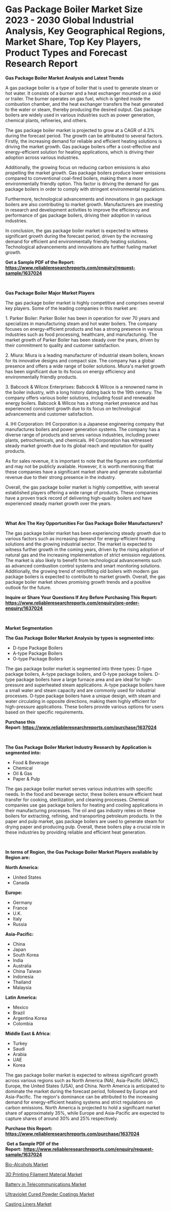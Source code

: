 <p><h1>Gas Package Boiler Market Size 2023 - 2030 Global Industrial Analysis, Key Geographical Regions, Market Share, Top Key Players, Product Types and Forecast Research Report</h1></p><p><strong>Gas Package Boiler Market Analysis and Latest Trends</strong></p>
<p><p>A gas package boiler is a type of boiler that is used to generate steam or hot water. It consists of a burner and a heat exchanger mounted on a skid or trailer. The burner operates on gas fuel, which is ignited inside the combustion chamber, and the heat exchanger transfers the heat generated to the water or steam, thereby producing the desired output. Gas package boilers are widely used in various industries such as power generation, chemical plants, refineries, and others.</p><p>The gas package boiler market is projected to grow at a CAGR of 4.3% during the forecast period. The growth can be attributed to several factors. Firstly, the increasing demand for reliable and efficient heating solutions is driving the market growth. Gas package boilers offer a cost-effective and energy-efficient solution for heating applications, which is driving their adoption across various industries.</p><p>Additionally, the growing focus on reducing carbon emissions is also propelling the market growth. Gas package boilers produce lower emissions compared to conventional coal-fired boilers, making them a more environmentally friendly option. This factor is driving the demand for gas package boilers in order to comply with stringent environmental regulations.</p><p>Furthermore, technological advancements and innovations in gas package boilers are also contributing to market growth. Manufacturers are investing in research and development activities to improve the efficiency and performance of gas package boilers, driving their adoption in various industries.</p><p>In conclusion, the gas package boiler market is expected to witness significant growth during the forecast period, driven by the increasing demand for efficient and environmentally friendly heating solutions. Technological advancements and innovations are further fueling market growth.</p></p>
<p><strong>Get a Sample PDF of the Report:&nbsp; <a href="https://www.reliableresearchreports.com/enquiry/request-sample/1637024">https://www.reliableresearchreports.com/enquiry/request-sample/1637024</a></strong></p>
<p>&nbsp;</p>
<p><strong>Gas Package Boiler Major Market Players</strong></p>
<p><p>The gas package boiler market is highly competitive and comprises several key players. Some of the leading companies in this market are:</p><p>1. Parker Boiler: Parker Boiler has been in operation for over 70 years and specializes in manufacturing steam and hot water boilers. The company focuses on energy-efficient products and has a strong presence in various industries such as food processing, healthcare, and manufacturing. The market growth of Parker Boiler has been steady over the years, driven by their commitment to quality and customer satisfaction.</p><p>2. Miura: Miura is a leading manufacturer of industrial steam boilers, known for its innovative designs and compact size. The company has a global presence and offers a wide range of boiler solutions. Miura's market growth has been significant due to its focus on energy efficiency and environmentally friendly products.</p><p>3. Babcock & Wilcox Enterprises: Babcock & Wilcox is a renowned name in the boiler industry, with a long history dating back to the 19th century. The company offers various boiler solutions, including fossil and renewable energy boilers. Babcock & Wilcox has a strong market presence and has experienced consistent growth due to its focus on technological advancements and customer satisfaction.</p><p>4. IHI Corporation: IHI Corporation is a Japanese engineering company that manufactures boilers and power generation systems. The company has a diverse range of products and serves various industries, including power plants, petrochemicals, and chemicals. IHI Corporation has witnessed steady market growth due to its global reach and reputation for quality products.</p><p>As for sales revenue, it is important to note that the figures are confidential and may not be publicly available. However, it is worth mentioning that these companies have a significant market share and generate substantial revenue due to their strong presence in the industry.</p><p>Overall, the gas package boiler market is highly competitive, with several established players offering a wide range of products. These companies have a proven track record of delivering high-quality boilers and have experienced steady market growth over the years.</p></p>
<p>&nbsp;</p>
<p><strong>What Are The Key Opportunities For Gas Package Boiler Manufacturers?</strong></p>
<p><p>The gas package boiler market has been experiencing steady growth due to various factors such as increasing demand for energy-efficient heating solutions and the growing industrial sector. The market is expected to witness further growth in the coming years, driven by the rising adoption of natural gas and the increasing implementation of strict emission regulations. The market is also likely to benefit from technological advancements such as advanced combustion control systems and smart monitoring solutions. Additionally, the growing trend of retrofitting old boilers with modern gas package boilers is expected to contribute to market growth. Overall, the gas package boiler market shows promising growth trends and a positive outlook for the future.</p></p>
<p><strong>Inquire or Share Your Questions If Any Before Purchasing This Report: <a href="https://www.reliableresearchreports.com/enquiry/pre-order-enquiry/1637024">https://www.reliableresearchreports.com/enquiry/pre-order-enquiry/1637024</a></strong></p>
<p>&nbsp;</p>
<p><strong>Market Segmentation</strong></p>
<p><strong>The Gas Package Boiler Market Analysis by types is segmented into:</strong></p>
<p><ul><li>D-type Package Boilers</li><li>A-type Package Boilers</li><li>O-type Package Boilers</li></ul></p>
<p><p>The gas package boiler market is segmented into three types: D-type package boilers, A-type package boilers, and O-type package boilers. D-type package boilers have a large furnace area and are ideal for high-pressure and superheated steam applications. A-type package boilers have a small water and steam capacity and are commonly used for industrial processes. O-type package boilers have a unique design, with steam and water circulating in opposite directions, making them highly efficient for high-pressure applications. These boilers provide various options for users based on their specific requirements.</p></p>
<p><strong>Purchase this Report:&nbsp;<a href="https://www.reliableresearchreports.com/purchase/1637024">https://www.reliableresearchreports.com/purchase/1637024</a></strong></p>
<p>&nbsp;</p>
<p><strong>The Gas Package Boiler Market Industry Research by Application is segmented into:</strong></p>
<p><ul><li>Food & Beverage</li><li>Chemical</li><li>Oil & Gas</li><li>Paper & Pulp</li></ul></p>
<p><p>The gas package boiler market serves various industries with specific needs. In the food and beverage sector, these boilers ensure efficient heat transfer for cooking, sterilization, and cleaning processes. Chemical companies use gas package boilers for heating and cooling applications in their manufacturing processes. The oil and gas industry relies on these boilers for extracting, refining, and transporting petroleum products. In the paper and pulp market, gas package boilers are used to generate steam for drying paper and producing pulp. Overall, these boilers play a crucial role in these industries by providing reliable and efficient heat generation.</p></p>
<p>&nbsp;</p>
<p><strong>In terms of Region, the Gas Package Boiler Market Players available by Region are:</strong></p>
<p>
    <p> <strong> North America: </strong>
        <ul>
            <li>United States</li>
            <li>Canada</li>
        </ul>
        </p> 
    <p> <strong> Europe: </strong>
        <ul>
            <li>Germany</li>
            <li>France</li>
            <li>U.K.</li>
            <li>Italy</li>
            <li>Russia</li>
        </ul>
        </p> 
    <p> <strong> Asia-Pacific: </strong>
        <ul>
            <li>China</li>
            <li>Japan</li>
            <li>South Korea</li>
            <li>India</li>
            <li>Australia</li>
            <li>China Taiwan</li>
            <li>Indonesia</li>
            <li>Thailand</li>
            <li>Malaysia</li>
        </ul>
        </p> 
    <p> <strong> Latin America: </strong>
        <ul>
            <li>Mexico</li>
            <li>Brazil</li>
            <li>Argentina Korea</li>
            <li>Colombia</li>
        </ul>
        </p> 
    <p> <strong> Middle East & Africa: </strong>
        <ul>
            <li>Turkey</li>
            <li>Saudi</li>
            <li>Arabia</li>
            <li>UAE</li>
            <li>Korea</li>
        </ul>
    </p>
    </p>
<p><p>The gas package boiler market is expected to witness significant growth across various regions such as North America (NA), Asia-Pacific (APAC), Europe, the United States (USA), and China. North America is anticipated to dominate the market during the forecast period, followed by Europe and Asia-Pacific. The region's dominance can be attributed to the increasing demand for energy-efficient heating systems and strict regulations on carbon emissions. North America is projected to hold a significant market share of approximately 35%, while Europe and Asia-Pacific are expected to capture shares of around 30% and 25% respectively.</p></p>
<p><strong>Purchase this Report: <a href="https://www.reliableresearchreports.com/purchase/1637024">https://www.reliableresearchreports.com/purchase/1637024</a></strong></p>
<p>&nbsp;<strong>Get a Sample PDF of the Report:&nbsp;&nbsp;<a href="https://www.reliableresearchreports.com/enquiry/request-sample/1637024">https://www.reliableresearchreports.com/enquiry/request-sample/1637024</a></strong></p>
<p><strong></strong></p>
<p><p><a href="https://www.linkedin.com/pulse/bio-alcohols-market-challenges-opportunities-growth-drivers-ongce/">Bio-Alcohols Market</a></p><p><a href="https://medium.com/@juliecastro06/3d-printing-filament-material-market-size-growth-forecast-2023-2030-2cb3dda1ff44">3D Printing Filament Material Market</a></p><p><a href="https://www.linkedin.com/pulse/battery-telecommunications-market-research-report-unlocks-jcx1e/">Battery in Telecommunications Market</a></p><p><a href="https://www.linkedin.com/pulse/ultraviolet-cured-powder-coatings-market-size-share-jtfhe/">Ultraviolet Cured Powder Coatings Market</a></p><p><a href="https://medium.com/@anilaxhafa2022/casting-liners-market-size-growth-forecast-2023-2030-b8d5eda827f5">Casting Liners Market</a></p></p>